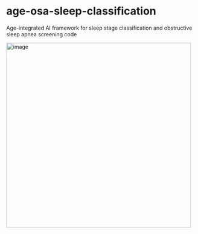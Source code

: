 # age-osa-sleep-classification

Age-integrated AI framework for sleep stage classification and obstructive sleep apnea screening code

<img width="489" alt="image" src="https://user-images.githubusercontent.com/66106802/216758757-8f21aa42-86b1-4d6f-9bf1-e33128797baf.png">

